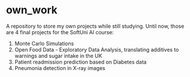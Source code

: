# own_work
A repository to store my own projects while still studying.
Until now, those are 4 final projects for the SoftUni AI course:
1) Monte Carlo Simulations
2) Open Food Data - Exploratory Data Analysis, translating additives to warnings and sugar intake in the UK
3) Patient readmission prediction based on Diabetes data 
4) Pneumonia detection in X-ray images
